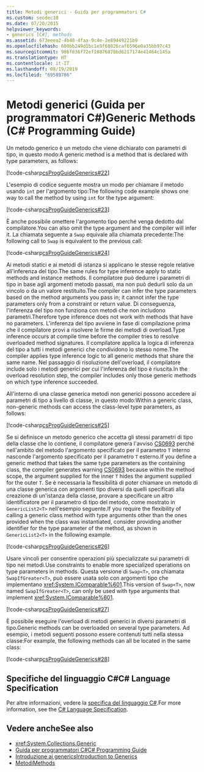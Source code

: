 ```yaml
---
title: Metodi generici - Guida per programmatori C#
ms.custom: seodec18
ms.date: 07/20/2015
helpviewer_keywords:
- generics [C#], methods
ms.assetid: 673eeea2-4b48-4faa-9c4e-2e89449221b9
ms.openlocfilehash: 600bb249d1bc1e9f68026caf6596e0a35bb97c43
ms.sourcegitcommit: 986f836f72ef10876878bd6217174e41464c145a
ms.translationtype: HT
ms.contentlocale: it-IT
ms.lasthandoff: 08/19/2019
ms.locfileid: "69589706"
---
```

# <a name="generic-methods-c-programming-guide"></a><span data-ttu-id="9aa59-102">Metodi generici (Guida per programmatori C#)</span><span class="sxs-lookup"><span data-stu-id="9aa59-102">Generic Methods (C# Programming Guide)</span></span>
<span data-ttu-id="9aa59-103">Un metodo generico è un metodo che viene dichiarato con parametri di tipo, in questo modo:</span><span class="sxs-lookup"><span data-stu-id="9aa59-103">A generic method is a method that is declared with type parameters, as follows:</span></span>  
  
 [!code-csharp[csProgGuideGenerics#22](~/samples/snippets/csharp/VS_Snippets_VBCSharp/csProgGuideGenerics/CS/Generics.cs#22)]  
  
 <span data-ttu-id="9aa59-104">L'esempio di codice seguente mostra un modo per chiamare il metodo usando `int` per l'argomento tipo:</span><span class="sxs-lookup"><span data-stu-id="9aa59-104">The following code example shows one way to call the method by using `int` for the type argument:</span></span>  
  
 [!code-csharp[csProgGuideGenerics#23](~/samples/snippets/csharp/VS_Snippets_VBCSharp/csProgGuideGenerics/CS/Generics.cs#23)]  
  
 <span data-ttu-id="9aa59-105">È anche possibile omettere l'argomento tipo perché venga dedotto dal compilatore.</span><span class="sxs-lookup"><span data-stu-id="9aa59-105">You can also omit the type argument and the compiler will infer it.</span></span> <span data-ttu-id="9aa59-106">La chiamata seguente a `Swap` equivale alla chiamata precedente:</span><span class="sxs-lookup"><span data-stu-id="9aa59-106">The following call to `Swap` is equivalent to the previous call:</span></span>  
  
 [!code-csharp[csProgGuideGenerics#24](~/samples/snippets/csharp/VS_Snippets_VBCSharp/csProgGuideGenerics/CS/Generics.cs#24)]  
  
 <span data-ttu-id="9aa59-107">Ai metodi statici e ai metodi di istanza si applicano le stesse regole relative all'inferenza del tipo.</span><span class="sxs-lookup"><span data-stu-id="9aa59-107">The same rules for type inference apply to static methods and instance methods.</span></span> <span data-ttu-id="9aa59-108">Il compilatore può dedurre i parametri di tipo in base agli argomenti metodo passati, ma non può dedurli solo da un vincolo o da un valore restituito.</span><span class="sxs-lookup"><span data-stu-id="9aa59-108">The compiler can infer the type parameters based on the method arguments you pass in; it cannot infer the type parameters only from a constraint or return value.</span></span> <span data-ttu-id="9aa59-109">Di conseguenza, l'inferenza del tipo non funziona con metodi che non includono parametri.</span><span class="sxs-lookup"><span data-stu-id="9aa59-109">Therefore type inference does not work with methods that have no parameters.</span></span> <span data-ttu-id="9aa59-110">L'inferenza del tipo avviene in fase di compilazione prima che il compilatore provi a risolvere le firme dei metodi di overload.</span><span class="sxs-lookup"><span data-stu-id="9aa59-110">Type inference occurs at compile time before the compiler tries to resolve overloaded method signatures.</span></span> <span data-ttu-id="9aa59-111">Il compilatore applica la logica di inferenza del tipo a tutti i metodi generici che condividono lo stesso nome.</span><span class="sxs-lookup"><span data-stu-id="9aa59-111">The compiler applies type inference logic to all generic methods that share the same name.</span></span> <span data-ttu-id="9aa59-112">Nel passaggio di risoluzione dell'overload, il compilatore include solo i metodi generici per cui l'inferenza del tipo è riuscita.</span><span class="sxs-lookup"><span data-stu-id="9aa59-112">In the overload resolution step, the compiler includes only those generic methods on which type inference succeeded.</span></span>  
  
 <span data-ttu-id="9aa59-113">All'interno di una classe generica metodi non generici possono accedere ai parametri di tipo a livello di classe, in questo modo:</span><span class="sxs-lookup"><span data-stu-id="9aa59-113">Within a generic class, non-generic methods can access the class-level type parameters, as follows:</span></span>  
  
 [!code-csharp[csProgGuideGenerics#25](~/samples/snippets/csharp/VS_Snippets_VBCSharp/csProgGuideGenerics/CS/Generics.cs#25)]  
  
 <span data-ttu-id="9aa59-114">Se si definisce un metodo generico che accetta gli stessi parametri di tipo della classe che lo contiene, il compilatore genera l'avviso [CS0693](../../misc/cs0693.md) perché nell'ambito del metodo l'argomento specificato per il parametro `T` interno nasconde l'argomento specificato per il parametro `T` esterno.</span><span class="sxs-lookup"><span data-stu-id="9aa59-114">If you define a generic method that takes the same type parameters as the containing class, the compiler generates warning [CS0693](../../misc/cs0693.md) because within the method scope, the argument supplied for the inner `T` hides the argument supplied for the outer `T`.</span></span> <span data-ttu-id="9aa59-115">Se è necessaria la flessibilità di poter chiamare un metodo di una classe generica con argomenti tipo diversi da quelli specificati alla creazione di un'istanza della classe, provare a specificare un altro identificatore per il parametro di tipo del metodo, come mostrato in `GenericList2<T>` nell'esempio seguente.</span><span class="sxs-lookup"><span data-stu-id="9aa59-115">If you require the flexibility of calling a generic class method with type arguments other than the ones provided when the class was instantiated, consider providing another identifier for the type parameter of the method, as shown in `GenericList2<T>` in the following example.</span></span>  
  
 [!code-csharp[csProgGuideGenerics#26](~/samples/snippets/csharp/VS_Snippets_VBCSharp/csProgGuideGenerics/CS/Generics.cs#26)]  
  
 <span data-ttu-id="9aa59-116">Usare vincoli per consentire operazioni più specializzate sui parametri di tipo nei metodi.</span><span class="sxs-lookup"><span data-stu-id="9aa59-116">Use constraints to enable more specialized operations on type parameters in methods.</span></span> <span data-ttu-id="9aa59-117">Questa versione di `Swap<T>`, ora chiamata `SwapIfGreater<T>`, può essere usata solo con argomenti tipo che implementano <xref:System.IComparable%601>.</span><span class="sxs-lookup"><span data-stu-id="9aa59-117">This version of `Swap<T>`, now named `SwapIfGreater<T>`, can only be used with type arguments that implement <xref:System.IComparable%601>.</span></span>  
  
 [!code-csharp[csProgGuideGenerics#27](~/samples/snippets/csharp/VS_Snippets_VBCSharp/csProgGuideGenerics/CS/Generics.cs#27)]  
  
 <span data-ttu-id="9aa59-118">È possibile eseguire l'overload di metodi generici in diversi parametri di tipo.</span><span class="sxs-lookup"><span data-stu-id="9aa59-118">Generic methods can be overloaded on several type parameters.</span></span> <span data-ttu-id="9aa59-119">Ad esempio, i metodi seguenti possono essere contenuti tutti nella stessa classe:</span><span class="sxs-lookup"><span data-stu-id="9aa59-119">For example, the following methods can all be located in the same class:</span></span>  
  
 [!code-csharp[csProgGuideGenerics#28](~/samples/snippets/csharp/VS_Snippets_VBCSharp/csProgGuideGenerics/CS/Generics.cs#28)]  
  
## <a name="c-language-specification"></a><span data-ttu-id="9aa59-120">Specifiche del linguaggio C#</span><span class="sxs-lookup"><span data-stu-id="9aa59-120">C# Language Specification</span></span>  
 <span data-ttu-id="9aa59-121">Per altre informazioni, vedere la [specifica del linguaggio C#](~/_csharplang/spec/classes.md#methods).</span><span class="sxs-lookup"><span data-stu-id="9aa59-121">For more information, see the [C# Language Specification](~/_csharplang/spec/classes.md#methods).</span></span>  
  
## <a name="see-also"></a><span data-ttu-id="9aa59-122">Vedere anche</span><span class="sxs-lookup"><span data-stu-id="9aa59-122">See also</span></span>

- <xref:System.Collections.Generic>
- [<span data-ttu-id="9aa59-123">Guida per programmatori C#</span><span class="sxs-lookup"><span data-stu-id="9aa59-123">C# Programming Guide</span></span>](../index.md)
- [<span data-ttu-id="9aa59-124">Introduzione ai generics</span><span class="sxs-lookup"><span data-stu-id="9aa59-124">Introduction to Generics</span></span>](./index.md)
- [<span data-ttu-id="9aa59-125">Metodi</span><span class="sxs-lookup"><span data-stu-id="9aa59-125">Methods</span></span>](../classes-and-structs/methods.md)
